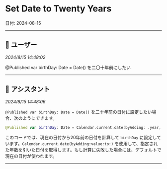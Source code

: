 # Set Date to Twenty Years

日付: 2024-08-15

---

## 👤 ユーザー
*2024/8/15 14:48:02*

@Published var birthDay: Date = Date() を二〇十年前にしたい

---

## 🤖 アシスタント
*2024/8/15 14:48:06*

`@Published var birthDay: Date = Date()` を二十年前の日付に設定したい場合、次のようにできます。

```swift
@Published var birthDay: Date = Calendar.current.date(byAdding: .year, value: -20, to: Date()) ?? Date()
```

このコードでは、現在の日付から20年前の日付を計算して `birthDay` に設定しています。`Calendar.current.date(byAdding:value:to:)` を使用して、指定された年数を引いた日付を取得します。もし計算に失敗した場合には、デフォルトで現在の日付が使われます。

---
